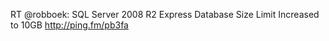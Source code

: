 <!--
id: 550311395
link: http://kevinisom.info/post/550311395/rt-robboek-sql-server-2008-r2-express-database
slug: rt-robboek-sql-server-2008-r2-express-database
date: Mon Apr 26 2010 20:19:09 GMT+1200 (NZST)
raw: {"blog_name":"kevinisom","id":550311395,"post_url":"http://kevinisom.info/post/550311395/rt-robboek-sql-server-2008-r2-express-database","slug":"rt-robboek-sql-server-2008-r2-express-database","type":"text","date":"2010-04-26 08:19:09 GMT","timestamp":1272269949,"state":"published","format":"html","reblog_key":"NaAzix6I","tags":[],"short_url":"http://tmblr.co/Zw68YyWpHNZ","highlighted":[],"feed_item":"http://twitter.com/kev_nz/statuses/12870508799","from_feed_id":"650289","note_count":0,"title":null,"body":"<p>RT @robboek: SQL Server 2008 R2 Express Database Size Limit Increased to 10GB <a href=\"http://ping.fm/pb3fa\" target=\"_blank\">http://ping.fm/pb3fa</a></p>"}
publish: 2010-04-026
tags: 
title: null
-->


RT @robboek: SQL Server 2008 R2 Express Database Size Limit Increased to
10GB <http://ping.fm/pb3fa>


